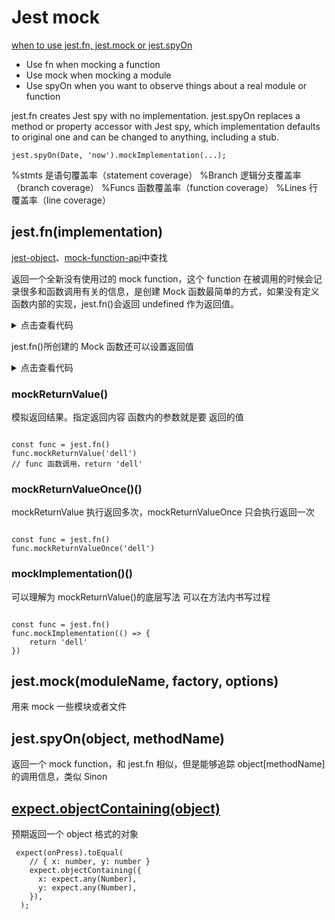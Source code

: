 # Jest mock

[when to use jest.fn, jest.mock or jest.spyOn](https://jestjs.io/docs/mock-functions)

- Use fn when mocking a function
- Use mock when mocking a module
- Use spyOn when you want to observe things about a real module or function

jest.fn creates Jest spy with no implementation.
jest.spyOn replaces a method or property accessor with Jest spy, which implementation defaults to original one and can be changed to anything, including a stub.

```
jest.spyOn(Date, 'now').mockImplementation(...);
```

%stmts 是语句覆盖率（statement coverage）
%Branch 逻辑分支覆盖率（branch coverage）
%Funcs 函数覆盖率（function coverage）
%Lines 行覆盖率（line coverage）

## jest.fn(implementation)

[jest-object](https://jestjs.io/docs/jest-object)、[mock-function-api](https://jestjs.io/docs/mock-function-api)中查找

返回一个全新没有使用过的 mock function，这个 function 在被调用的时候会记录很多和函数调用有关的信息，是创建 Mock 函数最简单的方式，如果没有定义函数内部的实现，jest.fn()会返回 undefined 作为返回值。

<details>
<summary>点击查看代码</summary>

```
describe('测试jest.fn()调用', () => {
  let mockFn = jest.fn();
  let result = mockFn(1, 2, 3);

  // 断言 mockFn 的执行后返回 undefined
  expect(result).toBeUndefined();
  // 断言 mockFn 被调用
  expect(mockFn).toBeCalled();
  // 断言 mockFn 被调用了一次
  expect(mockFn).toBeCalledTimes(1);
  // 断言 mockFn 传入的参数为 1, 2, 3
  expect(mockFn).toHaveBeenCalledWith(1, 2, 3);
})

```

</details>

jest.fn()所创建的 Mock 函数还可以设置返回值

<details>
<summary>点击查看代码</summary>

```

describe('测试 jest.fn()返回固定值', () => {
  let mockFn = jest.fn().mockReturnValue('default');
  // 断言 mockFn 执行后返回值为 default
  expect(mockFn()).toBe('default');
})

test('测试 jest.fn()内部实现', () => {
  let mockFn = jest.fn((num1, num2) => {
  return num1 \* num2;
})
// 断言 mockFn 执行后返回 100
expect(mockFn(10, 10)).toBe(100);
})

```

</details>

### mockReturnValue()

模拟返回结果。指定返回内容
函数内的参数就是要 返回的值

```

const func = jest.fn()
func.mockReturnValue('dell')
// func 函数调用，return 'dell'

```

### mockReturnValueOnce()()

mockReturnValue 执行返回多次，mockReturnValueOnce 只会执行返回一次

```

const func = jest.fn()
func.mockReturnValueOnce('dell')

```

### mockImplementation()()

可以理解为 mockReturnValue()的底层写法
可以在方法内书写过程

```

const func = jest.fn()
func.mockImplementation(() => {
    return 'dell'
})

```

## jest.mock(moduleName, factory, options)

用来 mock 一些模块或者文件

## jest.spyOn(object, methodName)

返回一个 mock function，和 jest.fn 相似，但是能够追踪 object[methodName]的调用信息，类似 Sinon

## [expect.objectContaining(object)](https://jestjs.io/zh-Hans/docs/expect#expectobjectcontainingobject)

预期返回一个 object 格式的对象

```
 expect(onPress).toEqual(
    // { x: number, y: number }
    expect.objectContaining({
      x: expect.any(Number),
      y: expect.any(Number),
    }),
  );
```
